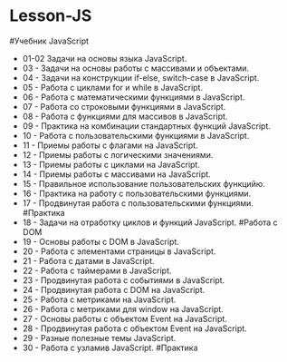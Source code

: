 # Lesson-JS

#Учебник JavaScript
* 01-02 Задачи на основы языка JavaScript.
* 03 - Задачи на основы работы с массивами и объектами.
* 04 - Задачи на конструкции if-else, switch-case в JavaScript.
* 05 - Работа с циклами for и while в JavaScript.
* 06 - Работа с математическими функциями в JavaScript.
* 07 - Работа со строковыми функциями в JavaScript.
* 08 - Работа с функциями для массивов в JavaScript.
* 09 - Практика на комбинации стандартных функций JavaScript.
* 10 - Работа с пользовательскими функциями в JavaScript.
* 11 - Приемы работы с флагами на JavaScript.
* 12 - Приемы работы с логическими значениями.
* 13 - Приемы работы с циклами на JavaScript.
* 14 - Приемы работы с массивами на JavaScript.
* 15 - Правильное использование пользовательских функцийю.
* 16 - Практика на работу с пользовательскими функциями.
* 17 - Продвинутая работа с пользовательскими функциями.
#Практика
* 18 - Задачи на отработку циклов и функций JavaScript.
#Работа с DOM
* 19 - Основы работы с DOM в JavaScript.
* 20 - Работа с элементами страницы в JavaScript.
* 21 - Работа с датами в JavaScript.
* 22 - Работа с таймерами в JavaScript.
* 23 - Продвинутая работа с событиями в JavaScript.
* 24 - Продвинутая работа с DOM на JavaScript.
* 25 - Работа с метриками на JavaScript.
* 26 - Работа с метриками для window на JavaScript.
* 27 - Основы работы с объектом Event на JavaScript.
* 28 - Продвинутая работа с объектом Event на JavaScript.
* 29 - Разные полезные темы JavaScript.
* 30 - Работа с узламив JavaScript.
#Практика
